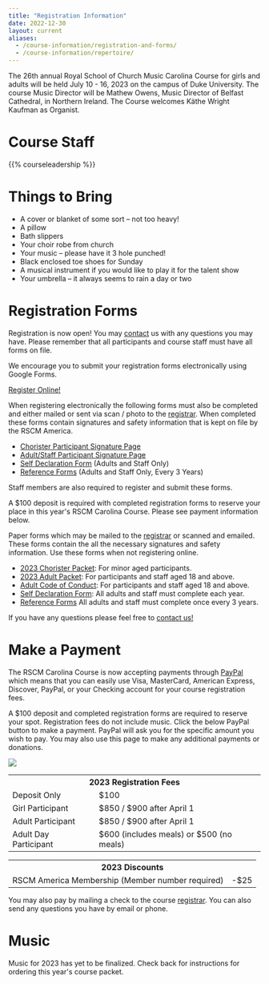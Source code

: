 ```yaml
---
title: "Registration Information"
date: 2022-12-30
layout: current
aliases:
  - /course-information/registration-and-forms/
  - /course-information/repertoire/
---
```


The 26th annual Royal School of Church Music Carolina Course for girls and
adults will be held July 10 - 16, 2023 on the campus of Duke University.  The
course Music Director will be Mathew Owens, Music Director of Belfast Cathedral,
in Northern Ireland.  The Course welcomes Käthe Wright Kaufman as Organist.

# Course Staff

{{% courseleadership %}}

# Things to Bring

* A cover or blanket of some sort – not too heavy!
* A pillow
* Bath slippers
* Your choir robe from church
* Your music – please have it 3 hole punched!
* Black enclosed toe shoes for Sunday
* A musical instrument if you would like to play it for the talent show
* Your umbrella – it always seems to rain a day or two

# Registration Forms

Registration is now open!  You may [contact][7] us with any questions you may
have.  Please remember that all participants and course staff must have all
forms on file.

<!--
<div class="alert alert-warning" role="alert">
The 2022 RSCM Carolina Course is now <b>at capacity</b> for all adult and minor age
participants.  Please email us to ask about the wait list.
</div>
-->

We encourage you to submit your registration forms electronically using
Google Forms.

<p class="text-center">
<a class="btn btn-primary btn-lg" href="https://docs.google.com/forms/d/e/1FAIpQLSc5jemHV5tvHOmfLKegLEeM-s77bZWLZpo8jOLNHzAPZpI58Q/viewform">Register Online!</a>
</p>

When registering electronically the following forms must also be completed
and either mailed or sent via scan / photo to the [registrar][7].  When
completed these forms contain signatures and safety information that is
kept on file by the RSCM America.

* [Chorister Participant Signature Page][13]
* [Adult/Staff Participant Signature Page][12]
* [Self Declaration Form][5] (Adults and Staff Only)
* [Reference Forms][4] (Adults and Staff Only, Every 3 Years)

Staff members are also required to register and submit these forms.

A $100 deposit is required with completed registration forms to reserve
your place in this year's RSCM Carolina Course.  Please see payment information
below.

Paper forms which may be mailed to the [registrar][7] or scanned and emailed.
These forms contain the all the necessary signatures and safety information.
Use these forms when not registering online.

* [2023 Chorister Packet][1]: For minor aged participants.
* [2023 Adult Packet][2]: For participants and staff aged 18 and above.
* [Adult Code of Conduct][6]: For participants and staff aged 18 and above.
* [Self Declaration Form][5]: All adults and staff must complete each year.
* [Reference Forms][4] All adults and staff must complete once every 3 years.

If you have any questions please feel free to [contact us!][7]

# Make a Payment

The RSCM Carolina Course is now accepting payments through [PayPal][20]
which means that you can easily use Visa, MasterCard, American Express,
Discover, PayPal, or your Checking account for your course registration fees.

A $100 deposit and completed registration forms are required to reserve
your spot.  Registration fees do not include music.  Click the below
PayPal button to make a payment.  PayPal will ask you for the specific
amount you wish to pay.  You may also use this page to make any additional
payments or donations.

<p class="text-center">
<a href="https://www.paypal.com/cgi-bin/webscr?cmd=_s-xclick&hosted_button_id=4BLB7ZJ45CR8E"><img src="https://www.paypalobjects.com/en_US/i/btn/btn_paynow_LG.gif" /></a>
</p>

<table class="table">
<tr><th colspan="2">2023 Registration Fees</th></tr>
<tr><td>Deposit Only</td><td>$100</td></tr>
<tr><td>Girl Participant</td><td>$850 / $900 after April 1</td></tr>
<tr><td>Adult Participant</td><td>$850 / $900 after April 1</td></tr>
<tr><td>Adult Day Participant</td><td>$600 (includes meals) or $500 (no meals)</td></tr>
</table>

<table class="table">
<tr><th colspan="2">2023 Discounts</th></tr>
<tr><td>RSCM America Membership (Member number required)</td><td>-$25</td></tr>
</table>

You may also pay by mailing a check to the course [registrar][7].  You
can also send any questions you have by email or phone.

# Music

Music for 2023 has yet to be finalized.  Check back for instructions for
ordering this year's course packet.

<!--
is listed below.  It is available from Cliff Hill Music by
emailing <a href="mailto:cliff@cliffhillmusic.com">cliff@cliffhillmusic.com</a>
or calling 800-819-8772.  Remember that you are responsible for purchasing,
obtaining, and practicing your music before you arrive at the course.

* Harold Darke, *Communion Service in E* (pub. Oxford)
* Kenneth Leighton, *O Sacrum Convivium* (pub. Banks)
* Ernest Walker, *I Will Lift Up Mine Eyes* (pub. Novello/Hal Leonard)
* John Rutter, *God Be In My Head* (pub. Oxford/Peters)
* Leo Sowerby, *Eternal Light* (pub. Fitzsimmons/Hal Leonard)
* Gerald Near, *Phos Hilaron* (pub. Canticle Distributing)
* David Hurd, *Mag & Nunc (Sewanee Service)*  (pub. ECS/Canticle)
* Charles Stanford, *For Lo, I Raise Up* (pub. Stainer & Bell)
* Käthe Wright Kaufman, *Preces and Responses* (commissioned and copy forthcoming)
* Carl Rütti, *St. Peter and St. Paul*
* Plus hymns, psalms, and descants!
-->

[1]: /pdf/2023/chorister-packet-2023.pdf
[2]: /pdf/2023/adult-packet-2023.pdf
[3]: /pdf/2023/staff-packet-2023.pdf
[4]: /pdf/2022/reference-form.pdf
[5]: /pdf/2022/self-declaration-form.pdf
[6]: /pdf/2022/adult-code-of-conduct.pdf
[7]: /contact
[12]: /pdf/2023/adult-signature-page.pdf
[13]: /pdf/2023/chorister-signature-page.pdf
[20]: https://www.paypal.com/home
[21]: cliff@cliffhillmusic.com
